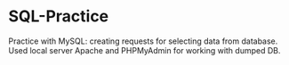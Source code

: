 # SQL-Practice
Practice with MySQL: creating requests for selecting data from database. Used local server Apache and PHPMyAdmin for working with dumped DB.
